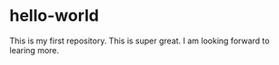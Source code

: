 # hello-world
This is my first repository. This is super great. 
I am looking forward to learing more. 
